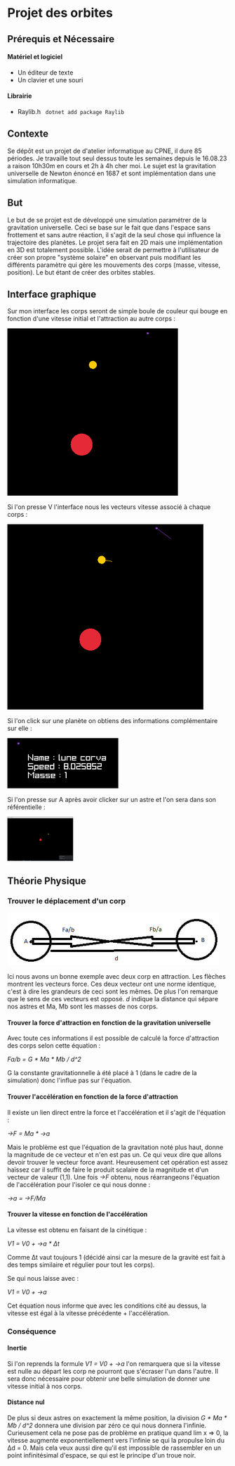# Projet des orbites

## Prérequis et Nécessaire

#### Matériel et logiciel 

* Un éditeur de texte
* Un clavier et une souri 

#### Librairie 

* Raylib.h ``` dotnet add package Raylib```

## Contexte 

Se dépôt est un projet de d'atelier informatique au CPNE, il dure 85 périodes. Je travaille tout seul dessus toute les semaines depuis le 16.08.23 a raison 10h30m en cours et 2h à 4h cher moi. Le sujet est la gravitation universelle de Newton énoncé en 1687 et sont implémentation dans une simulation informatique. 

## But

Le but de se projet est de développé une simulation paramétrer de la gravitation universelle. Ceci se base sur le fait que dans l'espace sans frottement et sans autre réaction, il s'agit de la seul chose qui influence la trajectoire des planètes. Le projet sera fait en 2D mais une implémentation en 3D est totalement possible. L'idée serait de permettre à l'utilisateur de créer son propre "système solaire" en observant puis modifiant les différents paramètre qui gère les mouvements des corps (masse, vitesse, position). Le but étant de créer des orbites stables. 

## Interface graphique
Sur mon interface les corps seront de simple boule de couleur qui bouge en fonction d'une vitesse initial et l'attraction au autre corps :

<img src="img/orbites.png">

 Si l'on presse V l'interface nous les vecteurs vitesse associé à chaque corps :
 
<img src="img/orbitesV.png">

Si l'on click sur une planète on obtiens des informations complémentaire sur elle :

<img src="img/orbitesInfo.png">

Si l'on presse sur A après avoir clicker sur un astre et l'on sera dans son référentielle :

<img src="video/ref.gif" width="150" height="100">

## Théorie Physique

### Trouver le déplacement d'un corp

<img  src="img/EXEMPLE_GRAVITATION.png"><br>

Ici nous avons un bonne exemple avec deux corp en attraction. Les flèches montrent les vecteurs force. Ces deux vecteur ont une norme identique, c'est à dire les grandeurs de ceci sont les mêmes. De plus l'on remarque que le sens de ces vecteurs est opposé. *d* indique la distance qui sépare nos astres et Ma, Mb sont les masses de nos corps.

  

#### Trouver la force d'attraction en fonction de la gravitation universelle

Avec toute ces informations il est possible de calculé la force d'attraction des corps selon cette équation :

*Fa/b = G * Ma * Mb / d^2*

G la constante gravitationnelle à été placé à 1 (dans le cadre de la simulation) donc l'influe pas sur l'équation.

  

#### Trouver l'accélération en fonction de la force d'attraction

Il existe un lien direct entre la force et l'accélération et il s'agit de l'équation :

*→F = Ma * →a*  

Mais le problème est que l'équation de la gravitation noté plus haut, donne la magnitude de ce vecteur et n'en est pas un. Ce qui veux dire que allons devoir trouver le vecteur force avant. Heureusement cet opération est assez haïssez car il suffit de faire le produit scalaire de la magnitude et d'un vecteur de valeur (1,1). Une fois *→F* obtenu, nous réarrangeons l'équation de l'accélération pour l'isoler ce qui nous donne :

*→a = →F/Ma*

  

#### Trouver la vitesse en fonction de l'accélération

La vitesse est obtenu en faisant de la cinétique :

*V1 = V0 + →a * Δt*

Comme Δt vaut toujours 1 (décidé ainsi car la mesure de la gravité est fait à des temps similaire et régulier pour tout les corps).

Se qui nous laisse avec : 

*V1 = V0 + →a*  

Cet équation nous informe que avec les conditions cité au dessus, la vitesse est égal à la vitesse précédente + l'accélération.

  

### Conséquence

#### Inertie
Si l'on reprends la formule *V1 = V0 + →a* l'on remarquera que si la vitesse est nulle au départ les corp ne pourront que s'écraser l'un dans l'autre. Il sera donc nécessaire pour obtenir une belle simulation de donner une vitesse initial à nos corps.

#### Distance nul
De plus si deux astres on exactement la même position, la division  *G * Ma * Mb / d^2* donnera une division par zéro ce qui nous donnera l'infinie. Curieusement cela ne pose pas de problème en pratique quand lim x => 0, la vitesse augmente exponentiellement vers l'infinie se qui la propulse loin du  Δd = 0. Mais cela veux aussi dire qu'il est impossible de rassembler en un point infinitésimal d'espace, se qui est le principe d'un troue noir.

